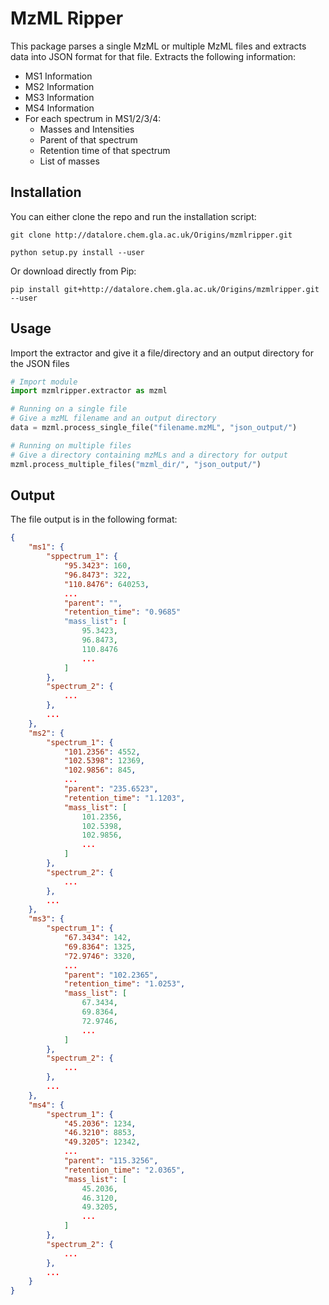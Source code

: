 # MzML Ripper

This package parses a single MzML or multiple MzML files and extracts data into JSON format for that file.
Extracts the following information:

* MS1 Information
* MS2 Information
* MS3 Information
* MS4 Information
* For each spectrum in MS1/2/3/4:
    * Masses and Intensities
    * Parent of that spectrum
    * Retention time of that spectrum
    * List of masses

## Installation

You can either clone the repo and run the installation script:
```
git clone http://datalore.chem.gla.ac.uk/Origins/mzmlripper.git

python setup.py install --user

```

Or download directly from Pip:
```
pip install git+http://datalore.chem.gla.ac.uk/Origins/mzmlripper.git --user

```

## Usage

Import the extractor and give it a file/directory and an output directory for the JSON files

```python
# Import module
import mzmlripper.extractor as mzml

# Running on a single file
# Give a mzML filename and an output directory
data = mzml.process_single_file("filename.mzML", "json_output/")

# Running on multiple files
# Give a directory containing mzMLs and a directory for output
mzml.process_multiple_files("mzml_dir/", "json_output/")

```

## Output
The file output is in the following format:

```json
{
    "ms1": {
        "sppectrum_1": {
            "95.3423": 160,
            "96.8473": 322,
            "110.8476": 640253,
            ...
            "parent": "",
            "retention_time": "0.9685"
            "mass_list": [
                95.3423,
                96.8473,
                110.8476
                ...
            ]
        },
        "spectrum_2": {
            ...
        },
        ...
    },
    "ms2": {
        "spectrum_1": {
            "101.2356": 4552,
            "102.5398": 12369,
            "102.9856": 845,
            ...
            "parent": "235.6523",
            "retention_time": "1.1203",
            "mass_list": [
                101.2356,
                102.5398,
                102.9856,
                ...
            ]
        },
        "spectrum_2": {
            ...
        },
        ...
    },
    "ms3": {
        "spectrum_1": {
            "67.3434": 142,
            "69.8364": 1325,
            "72.9746": 3320,
            ...
            "parent": "102.2365",
            "retention_time": "1.0253",
            "mass_list": [
                67.3434,
                69.8364,
                72.9746,
                ...
            ]
        },
        "spectrum_2": {
            ...
        },
        ...
    },
    "ms4": {
        "spectrum_1": {
            "45.2036": 1234,
            "46.3210": 8853,
            "49.3205": 12342,
            ...
            "parent": "115.3256",
            "retention_time": "2.0365",
            "mass_list": [
                45.2036,
                46.3120,
                49.3205,
                ...
            ]
        },
        "spectrum_2": {
            ...
        },
        ...
    }
}
